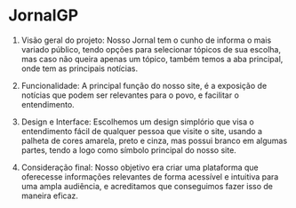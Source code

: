 # JornalGP

1.	Visão geral do projeto:
Nosso Jornal tem o cunho de informa o mais variado público, tendo opções para selecionar tópicos de sua escolha, mas caso não queira apenas um tópico, também temos a aba principal, onde tem as principais notícias.

2.  Funcionalidade:
A principal função do nosso site, é a exposição de notícias que podem ser relevantes para o povo, e facilitar o entendimento.

3.  Design e Interface:
Escolhemos um design simplório que visa o entendimento fácil de qualquer pessoa que visite o site, usando a palheta de cores amarela, preto e cinza, mas possui branco em algumas partes, tendo a logo como símbolo principal do nosso site.

4. Consideração final:
Nosso objetivo era criar uma plataforma que oferecesse informações relevantes de forma acessível e intuitiva para uma ampla audiência, e acreditamos que conseguimos fazer isso de maneira eficaz.


